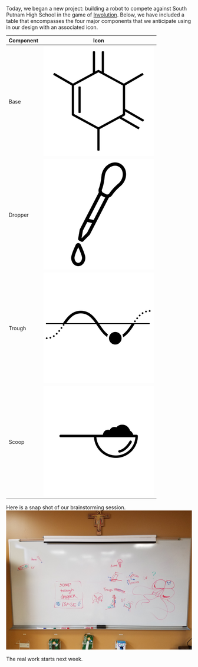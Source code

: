 Today, we began a new project: building a robot to compete against South Putnam High School in the game of [Involution](/pdf/involution_game.pdf). Below, we have included a table  that encompasses the four major components that we anticipate using in our design with an associated icon.

Component | Icon
----------|------
Base | ![base icon](/images/icons/base.png)<!-- .element height="50px" width="50px" -->
Dropper | ![dropper icon](/images/icons/dropper.png)
Trough | ![trough icon](/images/icons/trough.png)
Scoop |![scoop icon](/images/icons/scoop.png)

Here is a snap shot of our brainstorming session.
![Board Screenshot for 2018-02-22](/images/screenshots/board_20180222.jpg)

The real work starts next week.
